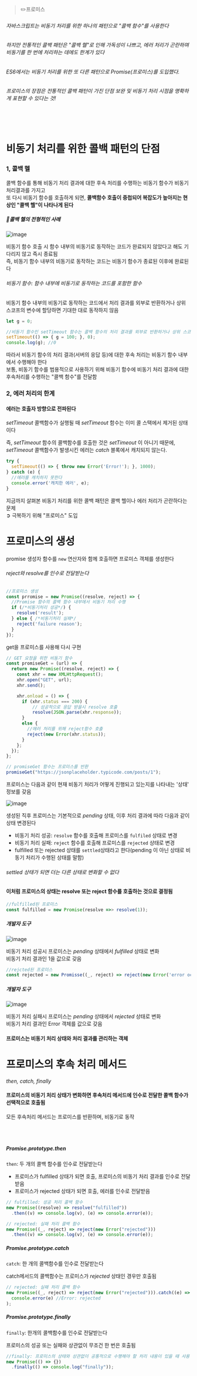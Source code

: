 > ✏️프로미스

###### 자바스크립트는 비동기 처리를 위한 하나의 패턴으로 "콜백 함수"를 사용한다
###### 하지만 전통적인 콜백 패턴은 "콜백 헬"로 인해 가독성이 나쁘고, 에러 처리가 곤란하며 비동기를 한 번에 처리하는 데에도 한계가 있다
###### ES6에서는 비동기 처리를 위한 또 다른 패턴으로 Promise(프로미스)를 도입했다.
###### 프로미스의 장점은 전통적인 콜백 패턴이 가진 단점 보완 및 비동기 처리 시점을 명확하게 표현할 수 있다는 것!

</br>
</br>

# 비동기 처리를 위한 콜백 패턴의 단점

### 1, 콜백 헬

콜백 함수를 통해 비동기 처리 결과에 대한 후속 처리를 수행하는 비동기 함수가 비동기 처리결과를 가지고 </br>
또 다시 비동기 함수를 호출하게 되면, **콜백함수 호출이 중첩되어 복잡도가 높아지는 현상인 "콜백 헬"이 나타나게 된다**

##### 📍콜백 헬의 전형적인 사례
![image](https://github.com/mobi-community/mobi-2th-book-study/assets/134191815/fcafa392-8135-45af-a98c-74cd2b591185)


비동기 함수 호출 시 함수 내부의 비동기로 동작하는 코드가 완료되지 않았다고 해도 기다리지 않고 즉시 종료됨</br>
즉, 비동기 함수 내부의 비동기로 동작하는 코드는 비동기 함수가 종료된 이후에 완료된다

###### 비동기 함수: 함수 내부에 비동기로 동작하는 코드를 포함한 함수


비동기 함수 내부의 비동기로 동작하는 코드에서 처리 결과를 외부로 반환하거나 상위 스코프의 변수에 할당하면 기대한 대로 동작하지 않음

```jsx
let g = 0;

//비동기 함수인 setTimeout 함수는 콜백 함수의 처리 결과를 외부로 반환하거나 상위 스코프의 변수에 할당하지 못한다
setTimeout(() => { g = 100; }, 0);
console.log(g); //0
```

따라서 비동기 함수의 처리 결과(서버의 응답 등)에 대한 후속 처리는 비동기 함수 내부에서 수행해야 한다</br>
보통, 비동기 함수를 범용적으로 사용하기 위해 비동기 함수에 비동기 처리 결과에 대한 후속처리를 수행하는 "콜백 함수"를 전달함



### 2, 에러 처리의 한계

#### 에러는 호출자 방향으로 전파된다


_setTimeout_ 콜백함수가 실행될 때 _setTimeout_ 함수는 이미 콜 스택에서 제거된 상태이다

즉, _setTimeout_ 함수의 콜백함수를 호출한 것은 _setTimeout_ 이 아니기 때문에,</br>
_setTimeout_ 콜백함수가 발생시킨 에러는 _catch_ 블록에서 캐치되지 않는다.


```jsx
try {
  setTimeout(() => { throw new Error('Error!'); }, 1000);
} catch (e) {
  //에러를 캐치하지 못한다
  console.error('캐치한 에러', e);
}
```

지금까지 살펴본 비동기 처리를 위한 콜백 패턴은 콜백 헬이나 에러 처리가 곤란하다는 문제 </br>
➲ 극복하기 위해 "프로미스" 도입


# 프로미스의 생성

promise 생성자 함수를 `new` 연산자와 함께 호출하면 프로미스 객체를 생성한다

###### reject와 resolve를 인수로 전달받는다

```jsx
//프로미스 생성
const prromise = new Promise((resolve, reject) => {
  //Promise 함수의 콜백 함수 내부에서 비동기 처리 수행
  if (/*비동기처리 성공*/) {
    resolve('result');
  } else { /*비동기처리 실패*/
    reject('failure reason');
  }
});
```
get을 프로미스를 사용해 다시 구현

```jsx
// GET 요청을 위한 비동기 함수
const promiseGet = (url) => {
  return new Promise((resolve, reject) => {
    const xhr = new XMLHttpRequest();
    xhr.open("GET", url);
    xhr.send();

    xhr.onload = () => {
      if (xhr.status === 200) {
          // 성공적으로 응답 받을시 resolve 호출
          resolve(JSON.parse(xhr.response));
      }
      else {
        //에러 처리를 위해 reject함수 호출
        reject(new Error(xhr.status));
      }
    };
  });
};

// promiseGet 함수는 프로미스를 반환
promiseGet("https://jsonplaceholder.typicode.com/posts/1");
```


프로미스는 다음과 같이 현재 비동기 처리가 어떻게 진행되고 있는지를 나타내는 '상태' 정보를 갖음

![image](https://github.com/mobi-community/mobi-2th-book-study/assets/134191815/d5be9060-646d-4257-97bb-7d082f92a485)


생성된 직후 프로미스는 기본적으로 _pending_ 상태, 이후 처리 결과에 따라 다음과 같이 상태 변경된다

- 비동기 처리 성공: `resolve` 함수를 호출해 프로미스를 `fulfiled` 상태로 변경
- 비동기 처리 실패: `reject` 함수를 호출해 프로미스를 `rejected` 상태로 변경
- fulfilled 또는 rejected 상태를 `settled`상태라고 한다(pending 이 아닌 상태로 비동기 처리가 수행된 상태를 말함) 

###### settled 상태가 되면 더는 다른 상태로 변화할 수 없다

#### 이처럼 프로미스의 상태는 resolve 또는 reject 함수를 호출하는 것으로 결정됨

```jsx
//fulfilled된 프로미스
const fulfilled = new Promise(resolve =>> resolve(1));
```

##### 개발자 도구

![image](https://github.com/mobi-community/mobi-2th-book-study/assets/134191815/8d78d9b2-9de7-4ee6-9748-3d0b68305792)

비동기 처리 성공시 프로미스는 _pending_ 상태에서 _fulfilled_ 상태로 변화 </br>
비동기 처리 결과인 1을 값으로 갖음


```jsx
//rejcted된 프로미스
const rejected = new Promisse((_, reject) => reject(new Error('error occured'));
```

##### 개발자 도구
![image](https://github.com/mobi-community/mobi-2th-book-study/assets/134191815/ee6bbca6-273f-4029-bf0b-26c8aed06a2d)


비동기 처리 실패시 프로미스는 _pending_ 상태에서 _rejected_ 상태로 변화 </br>
비동기 처리 결과인 Error 객체를 값으로 갖음

#### 프로미스는 비동기 처리 상태와 처리 결과를 관리하는 객체


# 프로미스의 후속 처리 메서드
_then, catch, finally_

#### 프로미스의 비동기 처리 상태가 변화하면 후속처리 메서드에 인수로 전달한 콜백 함수가 선택적으로 호출됨

모든 후속처리 메서드는 프로미스를 반환하며, 비동기로 동작

</br>
</br>

##### Promise.prototype.then

`then`: 두 개의 콜백 함수를 인수로 전달받는다

- 프로미스가 fulfilled 상태가 되면 호출, 프로미스의 비동기 처리 결과를 인수로 전달받음
- 프로미스가 rejected 상태가 되면 호출, 에러를 인수로 전달받음

```jsx
// fulfilled: 성공 처리 콜백 함수
new Promise((resolve) => resolve("fulfilled"))
  .then((v) => console.log(v), (e) => console.error(e));

// rejected: 실패 처리 콜백 함수
new Promise((_, reject) => reject(new Error("rejected")))
  .then((v) => console.log(v), (e) => console.error(e));
```


##### Promise.prototype.catch

`catch`: 한 개의 콜백함수를 인수로 전달받는다

catch메서드의 콜백함수는 프로미스가 _rejected_ 상태인 경우만 호출됨

```jsx
// rejected: 실패 처리 콜백 함수
new Promise((_, reject) => reject(new Error("rejected"))).catch((e) =>
  console.error(e) //Error: rejected
);
```


##### Promise.prototype.finally

`finally`: 한개의 콜백함수를 인수로 전달받는다

프로미스의 성공 또는 실패와 상관없이 무조건 한 번은 호출됨

```jsx
//finally: 프로미스의 상태와 상관없이 공통적으로 수행해야 할 처리 내용이 있을 때 사용
new Promise(() => {})
  .finally(() => console.log("finally"));




